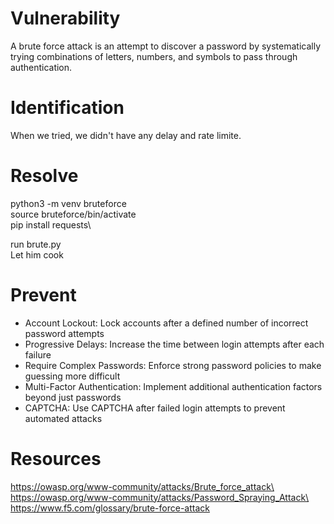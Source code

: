 # Vulnerability

A brute force attack is an attempt to discover a password by systematically trying combinations of letters, numbers, and symbols to pass through authentication.

# Identification

When we tried, we didn't have any delay and rate limite.

# Resolve

python3 -m venv bruteforce\
source bruteforce/bin/activate\
pip install requests\

run brute.py\
Let him cook

# Prevent

- Account Lockout: Lock accounts after a defined number of incorrect password attempts
- Progressive Delays: Increase the time between login attempts after each failure
- Require Complex Passwords: Enforce strong password policies to make guessing more difficult
- Multi-Factor Authentication: Implement additional authentication factors beyond just passwords
- CAPTCHA: Use CAPTCHA after failed login attempts to prevent automated attacks

# Resources

https://owasp.org/www-community/attacks/Brute_force_attack\
https://owasp.org/www-community/attacks/Password_Spraying_Attack\
https://www.f5.com/glossary/brute-force-attack
